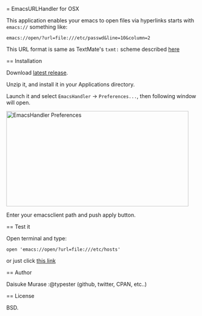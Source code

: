 = EmacsURLHandler for OSX

This application enables your emacs to open files via hyperlinks starts with `emacs://` something like:

    emacs://open/?url=file:///etc/passwd&line=10&column=2

This URL format is same as TextMate's `txmt:` scheme described [here](http://manual.macromates.com/en/using_textmate_from_terminal#url_scheme_html)

== Installation

Download [latest release](http://cloud.github.com/downloads/typester/emacs-handler/EmacsHandler-1.0.zip).

Unzip it, and install it in your Applications directory.

Launch it and select `EmacsHandler` -> `Preferences...`, then following window will open.

<a href="http://www.flickr.com/photos/typester/4060516152/" title="EmacsHandler Preferences by typester, on Flickr"><img src="http://farm3.static.flickr.com/2561/4060516152_16d3370a7a_o.png" width="480" height="252" alt="EmacsHandler Preferences" /></a>

Enter your emacsclient path and push apply button.

== Test it

Open terminal and type:

    open 'emacs://open/?url=file:///etc/hosts'

or just click [this link](emacs://open/?url=file:///etc/hosts)

== Author

Daisuke Murase :@typester (github, twitter, CPAN, etc..)

== License

BSD.

